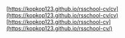 [https://kopkop123.github.io/rsschool-cv/cv](https://kopkop123.github.io/rsschool-cv/cv)  
[https://kopkop123.github.io/rsschool-cv](https://kopkop123.github.io/rsschool-cv/)
